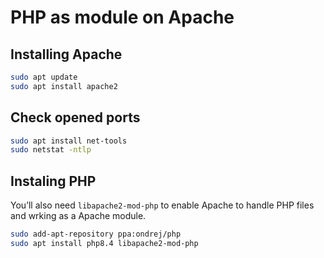 # PHP as module on Apache 

## Installing Apache
```sh
sudo apt update
sudo apt install apache2
```

## Check opened ports
```sh
sudo apt install net-tools
sudo netstat -ntlp
```


## Instaling PHP

You’ll also need `libapache2-mod-php` to enable Apache to handle PHP files and wrking as a Apache module.

```sh
sudo add-apt-repository ppa:ondrej/php
sudo apt install php8.4 libapache2-mod-php
```

